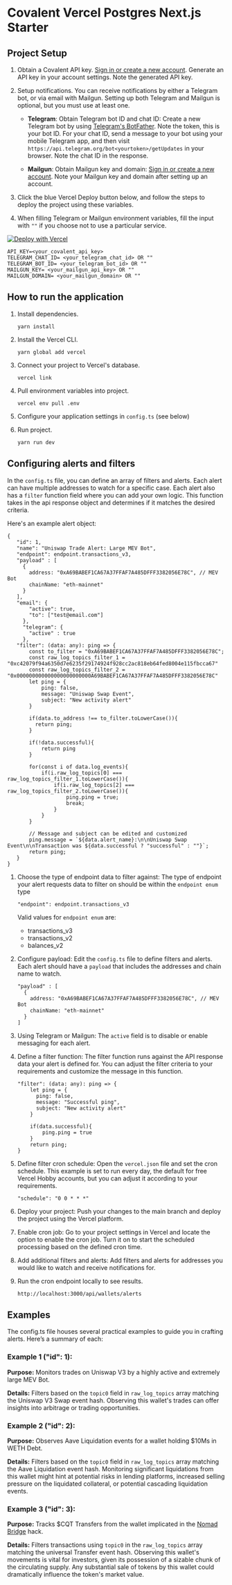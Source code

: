 
# Covalent Vercel Postgres Next.js Starter

## Project Setup

1. Obtain a Covalent API key. [Sign in or create a new account](https://www.covalenthq.com/platform). Generate an API key in your account settings. Note the generated API key.


2. Setup notifications. You can receive notifications by either a Telegram bot, or via email with Mailgun. Setting up both Telegram and Mailgun is optional, but you must use at least one.

    - **Telegram**: Obtain Telegram bot ID and chat ID: Create a new Telegram bot by using [Telegram's BotFather](https://core.telegram.org/bots/features#botfather). Note the token, this is your bot ID. For your chat ID, send a message to your bot using your mobile Telegram app, and then visit `https://api.telegram.org/bot<yourtoken>/getUpdates` in your browser. Note the chat ID in the response.

    - **Mailgun**: Obtain Mailgun key and domain: [Sign in or create a new account](https://www.mailgun.com/). Note your Mailgun key and domain after setting up an account.
   

3. Click the blue Vercel Deploy button below, and follow the steps to deploy the project using these variables.


4. When filling Telegram or Mailgun environment variables, fill the input with `""` if you choose not to use a particular service.


[![Deploy with Vercel](https://vercel.com/button)](https://vercel.com/new/clone?repository-url=https%3A%2F%2Fgithub.com%2Fnguyenlejoe%2Fcovalent-wallet-watcher&env=API_KEY,TELEGRAM_CHAT_ID,TELEGRAM_BOT_ID,MAILGUN_KEY,MAILGUN_DOMAIN&stores=%5B%7B%22type%22%3A%22postgres%22%7D%5D)

```
API_KEY=<your_covalent_api_key>
TELEGRAM_CHAT_ID= <your_telegram_chat_id> OR ""
TELEGRAM_BOT_ID= <your_telegram_bot_id> OR ""
MAILGUN_KEY= <your_mailgun_api_key> OR ""
MAILGUN_DOMAIN= <your_mailgun_domain> OR ""
```


## How to run the application

1. Install dependencies.
    ```
    yarn install
    ```

2. Install the Vercel CLI.
    ```
    yarn global add vercel
    ```
   
3. Connect your project to Vercel's database.

    ```
    vercel link
    ```

3. Pull environment variables into project.
 
    ```
    vercel env pull .env
    ```

4. Configure your application settings in `config.ts` (see below)

5. Run project.

    ```
    yarn run dev
    ```

## Configuring alerts and filters

In the `config.ts` file, you can define an array of filters and alerts. Each alert can have multiple addresses to watch for a specific case. Each alert also has a `filter` function field where you can add your own logic. This function takes in the api response object and determines if it matches the desired criteria.

Here's an example alert object:

 ```
 {
    "id": 1,
    "name": "Uniswap Trade Alert: Large MEV Bot",
    "endpoint": endpoint.transactions_v3,
    "payload" : [
      {
        address: "0xA69BABEF1CA67A37FFAF7A485DFFF3382056E78C", // MEV Bot
        chainName: "eth-mainnet"
      }
    ],
    "email": {
        "active": true,
        "to": ["test@email.com"]
      },
      "telegram": {
        "active" : true
      },
    "filter": (data: any): ping => {
        const to_filter = "0xA69BABEF1CA67A37FFAF7A485DFFF3382056E78C";
        const raw_log_topics_filter_1 = "0xc42079f94a6350d7e6235f29174924f928cc2ac818eb64fed8004e115fbcca67"
        const raw_log_topics_filter_2 = "0x000000000000000000000000A69BABEF1CA67A37FFAF7A485DFFF3382056E78C"
        let ping = {
            ping: false,
            message: "Uniswap Swap Event",
            subject: "New activity alert"
        }

        if(data.to_address !== to_filter.toLowerCase()){
          return ping;
        }

        if(!data.successful){
            return ping
        }

        for(const i of data.log_events){
            if(i.raw_log_topics[0] === raw_log_topics_filter_1.toLowerCase()){
                if(i.raw_log_topics[2] === raw_log_topics_filter_2.toLowerCase()){
                    ping.ping = true;
                    break;
                }
            }
        }

        // Message and subject can be edited and customized
        ping.message = `${data.alert_name}:\n\nUniswap Swap Event\n\nTransaction was ${data.successful ? "successful" : ""}`;
        return ping;
    }
 }
 ```


1. Choose the type of endpoint data to filter against: The type of endpoint your alert requests data to filter on should be within the `endpoint enum` type

    ```
    "endpoint": endpoint.transactions_v3
    ```
   Valid values for `endpoint enum` are:
   - transactions_v3
   - transactions_v2
   - balances_v2


2. Configure payload: Edit the `config.ts` file to define filters and alerts. Each alert should have a `payload` that includes the addresses and chain name to watch.

    ```
    "payload" : [
      {
        address: "0xA69BABEF1CA67A37FFAF7A485DFFF3382056E78C", // MEV Bot
        chainName: "eth-mainnet"
      }
    ]
    ```

3. Using Telegram or Mailgun: The `active` field is to disable or enable messaging for each alert.
 

4. Define a filter function: The filter function runs against the API response data your alert is defined for. You can adjust the filter criteria to your requirements and customize the message in this function.

    ```
    "filter": (data: any): ping => {
        let ping = {
          ping: false,
          message: "Successful ping",
          subject: "New activity alert"
        }

        if(data.successful){
            ping.ping = true
        }
        return ping;
    }
    ```


5. Define filter cron schedule: Open the `vercel.json` file and set the cron schedule. This example is set to run every day, the default for free Vercel Hobby accounts, but you can adjust it according to your requirements.

    ```
    "schedule": "0 0 * * *"
    ```

6. Deploy your project: Push your changes to the main branch and deploy the project using the Vercel platform.

7. Enable cron job: Go to your project settings in Vercel and locate the option to enable the cron job. Turn it on to start the scheduled processing based on the defined cron time.

8. Add additional filters and alerts: Add filters and alerts for addresses you would like to watch and receive notifications for.


9. Run the cron endpoint locally to see results.

    ```
    http://localhost:3000/api/wallets/alerts
    ```


## Examples
The config.ts file houses several practical examples to guide you in crafting alerts. Here’s a summary of each:

### Example 1 ("id": 1):
**Purpose:** Monitors trades on Uniswap V3 by a highly active and extremely large MEV Bot.

**Details:** Filters based on the ```topic0``` field in ```raw_log_topics``` array matching the Uniswap V3 Swap event hash. Observing this wallet's trades can offer insights into arbitrage or trading opportunities.

### Example 2 ("id": 2):
**Purpose:** Observes Aave Liquidation events for a wallet holding $10Ms in WETH Debt.

**Details:** Filters based on the ```topic0``` field in ```raw_log_topics``` array matching the Aave Liquidation event hash. Monitoring significant liquidations from this wallet might hint at potential risks in lending platforms, increased selling pressure on the liquidated collateral, or potential cascading liquidation events.

### Example 3 ("id": 3):
**Purpose:** Tracks $CQT Transfers from the wallet implicated in the [Nomad Bridge](https://www.theverge.com/2022/8/2/23288785/nomad-bridge-200-million-chaotic-hack-smart-contract-cryptocurrency) hack.

**Details:** Filters transactions using ```topic0``` in the ```raw_log_topics``` array matching the universal Transfer event hash. Observing this wallet's movements is vital for investors, given its possession of a sizable chunk of the circulating supply. Any substantial sale of tokens by this wallet could dramatically influence the token's market value.




